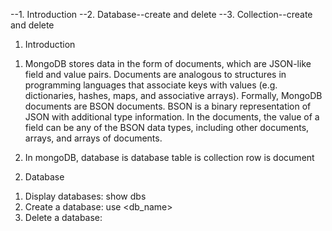 --1. Introduction
--2. Database--create and delete
--3. Collection--create and delete



1. Introduction
1) MongoDB stores data in the form of documents, which are JSON-like field and value pairs. 
Documents are analogous to structures in programming languages that associate keys with values 
(e.g. dictionaries, hashes, maps, and associative arrays). Formally, MongoDB documents are BSON documents. BSON is a binary representation of JSON with additional type information. In the documents, the value of a field can be any of the BSON data types, including other documents, arrays, and arrays of documents. 

2) In mongoDB, 
database is database
table is collection
row is document

2. Database
1) Display databases: show dbs
2) Create a database: use <db_name>
3) Delete a database: 





